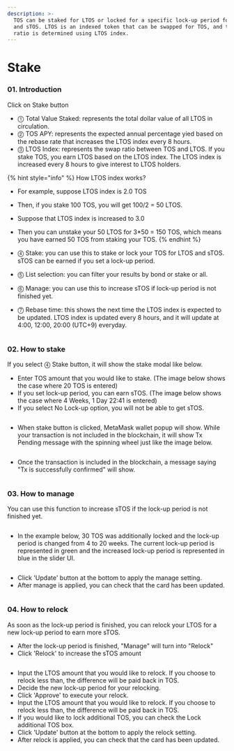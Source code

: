 ```yaml
---
description: >-
  TOS can be staked for LTOS or locked for a specific lock-up period for LTOS
  and sTOS. LTOS is an indexed token that can be swapped for TOS, and the swap
  ratio is determined using LTOS index.
---
```


# Stake

### 01. Introduction

Click on Stake button

* ⓵ Total Value Staked: represents the total dollar value of all LTOS in circulation.&#x20;
* ⓶ TOS APY: represents the expected annual percentage yied based on the rebase rate that increases the LTOS index every 8 hours.&#x20;
* ⓷ LTOS Index: represents the swap ratio between TOS and LTOS. If you stake TOS, you earn LTOS based on the LTOS index. The LTOS index is increased every 8 hours to give interest to LTOS holders.&#x20;

{% hint style="info" %}
How LTOS index works?

* For example, suppose LTOS index is 2.0 TOS
* Then, if you stake 100 TOS, you will get 100/2 = 50 LTOS.&#x20;
* Suppose that LTOS index is increased to 3.0
* Then you can unstake your 50 LTOS for 3\*50 = 150 TOS, which means you have earned 50 TOS from staking your TOS.&#x20;
{% endhint %}

* ⓸ Stake: you can use this to stake or lock your TOS for LTOS and sTOS. sTOS can be earned if you set a lock-up period.&#x20;
* ⓹ List selection: you can filter your results by bond or stake or all.&#x20;
* ⓺ Manage: you can use this to increase sTOS if lock-up period is not finished yet.&#x20;
* ⓻ Rebase time: this shows the next time the LTOS index is expected to be updated. LTOS index is updated every 8 hours, and it will update at 4:00, 12:00, 20:00 (UTC+9) everyday.

<figure><img src="../../../.gitbook/assets/image (152).png" alt=""><figcaption></figcaption></figure>

### 02. How to stake

If you select ⓸ Stake button, it will show the stake modal like below.

* Enter TOS amount that you would like to stake. (The image below shows the case where 20 TOS is entered)
* If you set lock-up period, you can earn sTOS. (The image below shows the case where 4 Weeks, 1 Day 22:41 is entered)&#x20;
* If you select No Lock-up option, you will not be able to get sTOS.&#x20;

<figure><img src="../../../.gitbook/assets/image (218).png" alt=""><figcaption></figcaption></figure>

* When stake button is clicked, MetaMask wallet popup will show. While your transaction is not included in the blockchain, it will show Tx Pending message with the spinning wheel just like the image below.&#x20;

<figure><img src="../../../.gitbook/assets/image (104).png" alt=""><figcaption></figcaption></figure>

* Once the transaction is included in the blockchain, a message saying "Tx is successfully confirmed" will show.

<figure><img src="../../../.gitbook/assets/image (163).png" alt=""><figcaption></figcaption></figure>

### 03. How to manage

&#x20;You can use this function to increase sTOS if the lock-up period is not finished yet. &#x20;

<figure><img src="../../../.gitbook/assets/image (336).png" alt=""><figcaption></figcaption></figure>

* In the example below, 30 TOS was additionally locked and the lock-up period is changed from 4 to 20 weeks. The current lock-up period is represented in green and the increased lock-up period is represented in blue in the slider UI.

<figure><img src="../../../.gitbook/assets/image (285).png" alt=""><figcaption></figcaption></figure>

* Click 'Update' button at the bottom to apply the manage setting.
* After manage is applied, you can check that the card has been updated.&#x20;

<figure><img src="../../../.gitbook/assets/image (254).png" alt=""><figcaption></figcaption></figure>

### 04. How to relock

As soon as the lock-up period is finished, you can relock your LTOS for a new lock-up period to earn more sTOS.&#x20;

* After the lock-up period is finished, "Manage" will turn into "Relock"
* Click 'Relock' to increase the sTOS amount

<figure><img src="../../../.gitbook/assets/image (224).png" alt=""><figcaption></figcaption></figure>

* Input the LTOS amount that you would like to relock. If you choose to relock less than, the difference will be paid back in TOS.&#x20;
* Decide the new lock-up period for your relocking.
* Click 'Approve' to execute your relock.
* Input the LTOS amount that you would like to relock. If you choose to relock less than, the difference will be paid back in TOS.
* If you would like to lock additional TOS, you can check the Lock additional TOS box.
* Click 'Update' button at the bottom to apply the relock setting.
* After relock is applied, you can check that the card has been updated.&#x20;

<figure><img src="../../../.gitbook/assets/image (328).png" alt=""><figcaption></figcaption></figure>
